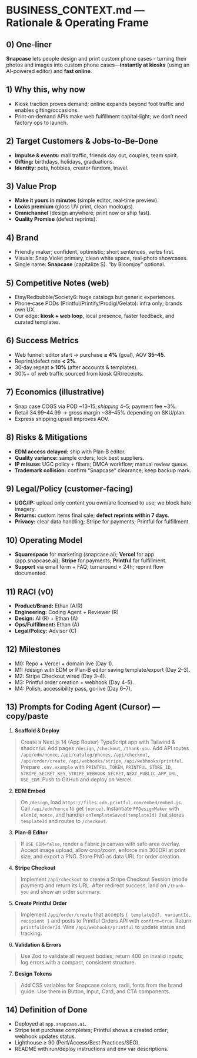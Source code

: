 # BUSINESS_CONTEXT.md — Rationale & Operating Frame

## 0) One‑liner

**Snapcase** lets people design and print custom phone cases - turning their photos and images into custom phone cases—**instantly at kiosks** (using an AI-powered editor) and **fast online**.

## 1) Why this, why now

* Kiosk traction proves demand; online expands beyond foot traffic and enables gifting/occasions.
* Print‑on‑demand APIs make web fulfillment capital‑light; we don’t need factory ops to launch.

## 2) Target Customers & Jobs‑to‑Be‑Done

* **Impulse & events:** mall traffic, friends day out, couples, team spirit.
* **Gifting:** birthdays, holidays, graduations.
* **Identity:** pets, hobbies, creator fandom, travel.

## 3) Value Prop

* **Make it yours in minutes** (simple editor, real‑time preview).
* **Looks premium** (gloss UV print, clean mockups).
* **Omnichannel** (design anywhere; print now or ship fast).
* **Quality Promise** (defect reprints).

## 4) Brand

* Friendly maker; confident, optimistic; short sentences, verbs first.
* Visuals: Snap Violet primary, clean white space, real‑photo showcases.
* Single name: **Snapcase** (capitalize S). “by Bloomjoy” optional.

## 5) Competitive Notes (web)

* Etsy/Redbubble/Society6: huge catalogs but generic experiences.
* Phone‑case PODs (Printful/Printify/Prodigi/Gelato): infra only; brands own UX.
* Our edge: **kiosk + web loop**, local presence, faster feedback, and curated templates.

## 6) Success Metrics

* Web funnel: editor start → purchase **≥ 4%** (goal), AOV **$35–$45**.
* Reprint/defect rate **< 2%**.
* 30‑day repeat **≥ 10%** (after accounts & templates).
* 30%+ of web traffic sourced from kiosk QR/receipts.

## 7) Economics (illustrative)

* Snap case COGS via POD ~$13–15; shipping ~$4–5; payment fee ~3%.
* Retail $34.99–$44.99 → gross margin ~38–45% depending on SKU/plan.
* Express shipping upsell improves AOV.

## 8) Risks & Mitigations

* **EDM access delayed:** ship with Plan‑B editor.
* **Quality variance:** sample orders; lock best suppliers.
* **IP misuse:** UGC policy + filters; DMCA workflow; manual review queue.
* **Trademark collision:** confirm “Snapcase” clearance; keep backup mark.

## 9) Legal/Policy (customer‑facing)

* **UGC/IP:** upload only content you own/are licensed to use; we block hate imagery.
* **Returns:** custom items final sale; **defect reprints within 7 days**.
* **Privacy:** clear data handling; Stripe for payments; Printful for fulfillment.

## 10) Operating Model

* **Squarespace** for marketing (snapcase.ai); **Vercel** for app (app.snapcase.ai); **Stripe** for payments; **Printful** for fulfillment.
* **Support** via email form + FAQ; turnaround < 24h; reprint flow documented.

## 11) RACI (v0)

* **Product/Brand:** Ethan (A/R)
* **Engineering:** Coding Agent + Reviewer (R)
* **Design:** AI (R) + Ethan (A)
* **Ops/Fulfillment:** Ethan (A)
* **Legal/Policy:** Advisor (C)

## 12) Milestones

* M0: Repo + Vercel + domain live (Day 1).
* M1: /design with EDM or Plan‑B editor saving template/export (Day 2–3).
* M2: Stripe Checkout wired (Day 3–4).
* M3: Printful order creation + webhook (Day 4–5).
* M4: Polish, accessibility pass, go‑live (Day 6–7).

## 13) Prompts for Coding Agent (Cursor) — copy/paste

1. **Scaffold & Deploy**

> Create a Next.js 14 (App Router) TypeScript app with Tailwind & shadcn/ui. Add pages `/design`, `/checkout`, `/thank-you`. Add API routes `/api/edm/nonce`, `/api/catalog/phones`, `/api/checkout`, `/api/order/create`, `/api/webhooks/stripe`, `/api/webhooks/printful`. Prepare `.env.example` with `PRINTFUL_TOKEN`, `PRINTFUL_STORE_ID`, `STRIPE_SECRET_KEY`, `STRIPE_WEBHOOK_SECRET`, `NEXT_PUBLIC_APP_URL`, `USE_EDM`. Push to GitHub and deploy on Vercel.

2. **EDM Embed**

> On `/design`, load `https://files.cdn.printful.com/embed/embed.js`. Call `/api/edm/nonce` to get `{nonce}`. Instantiate `PFDesignMaker` with `elemId`, `nonce`, and handler `onTemplateSaved(templateId)` that stores `templateId` and routes to `/checkout`.

3. **Plan‑B Editor**

> If `USE_EDM=false`, render a Fabric.js canvas with safe‑area overlay. Accept image upload, allow crop/zoom, enforce min 300DPI at print size, and export a PNG. Store PNG as data URL for order creation.

4. **Stripe Checkout**

> Implement `/api/checkout` to create a Stripe Checkout Session (mode payment) and return its URL. After redirect success, land on `/thank-you` and show an order summary.

5. **Create Printful Order**

> Implement `/api/order/create` that accepts `{ templateId?, variantId, recipient }` and posts to Printful Orders API with `confirm=true`. Return `printfulOrderId`. Wire `/api/webhooks/printful` to update status and tracking.

6. **Validation & Errors**

> Use Zod to validate all request bodies; return 400 on invalid inputs; log errors with a compact, consistent structure.

7. **Design Tokens**

> Add CSS variables for Snapcase colors, radii, fonts from the brand guide. Use them in Button, Input, Card, and CTA components.

## 14) Definition of Done

* Deployed at `app.snapcase.ai`.
* Stripe test purchase completes; Printful shows a created order; webhook updates status.
* Lighthouse ≥ 90 (Perf/Access/Best Practices/SEO).
* README with run/deploy instructions and env var descriptions.